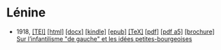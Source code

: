 # Lénine

* 1918,  <a title="Source XML/TEI" class="file tei" href="https://hurlus.github.io/tei/lenine1918_infantilisme.xml">[TEI]</a>  <a title="HTML une page" class="file html" href="https://hurlus.github.io/lenine/lenine1918_infantilisme.html">[html]</a>  <a title="Bureautique (LibreOffice, MS.Word)" class="file docx" href="https://hurlus.github.io/lenine/lenine1918_infantilisme.docx">[docx]</a>  <a title="Amazon.kindle" class="file mobi" href="https://hurlus.github.io/lenine/lenine1918_infantilisme.mobi">[kindle]</a>  <a title="EPUB, pour liseuses et téléphones" class="file epub" href="https://hurlus.github.io/lenine/lenine1918_infantilisme.epub">[epub]</a>  <a title="LaTeX" class="file tex" href="https://hurlus.github.io/lenine/lenine1918_infantilisme.tex">[TeX]</a>  <a title="PDF à imprimer, A4 2 colonnes" class="file pdf" href="https://hurlus.github.io/lenine/lenine1918_infantilisme.pdf">[pdf]</a>  <a title="PDF à lire, A5 une colonne" class="file a5" href="https://hurlus.github.io/lenine/lenine1918_infantilisme_a5.pdf">[pdf a5]</a>  <a title="Brochure à agrafer, pdf imposé pour imprimante recto/verso" class="file brochure" href="https://hurlus.github.io/lenine/lenine1918_infantilisme_brochure.pdf">[brochure]</a>  <a href="https://hurlus.github.io/lenine/lenine1918_infantilisme.html">Sur l’infantilisme "de gauche" et les idées petites-bourgeoises</a>
